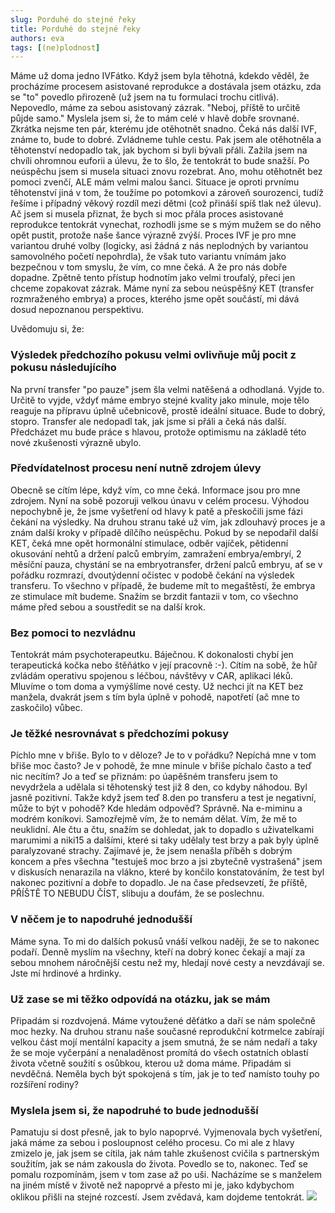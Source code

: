 ```yaml
---
slug: Porduhé do stejné řeky
title: Porduhé do stejné řeky
authors: eva
tags: [(ne)plodnost]
---
```

Máme už doma jedno IVFátko. Když jsem byla těhotná, kdekdo věděl, že procházíme procesem asistované reprodukce a dostávala jsem otázku, zda se "to" povedlo přirozeně (už jsem na tu formulaci trochu citlivá). Nepovedlo, máme za sebou asistovaný zázrak. "Neboj, příště to určitě půjde samo."
Myslela jsem si, že to mám celé v hlavě dobře srovnané. Zkrátka nejsme ten pár, kterému jde otěhotnět snadno. Čeká nás další IVF, známe to, bude to dobré. Zvládneme tuhle cestu. Pak jsem ale otěhotněla a těhotenství nedopadlo tak, jak bychom si byli bývali přáli. Zažila jsem na chvíli ohromnou euforii a úlevu, že to šlo, že tentokrát to bude snažší. 
Po neúspěchu jsem si musela situaci znovu rozebrat. Ano, mohu otěhotnět bez pomoci zvenčí, ALE mám velmi malou šanci. Situace je oproti prvnímu těhotenství jiná v tom, že toužíme po potomkovi a zároveň sourozenci, tudíž řešíme i případný věkový rozdíl mezi dětmi (což přináší spíš tlak než úlevu). Ač jsem si musela přiznat, že bych si moc přála proces asistované reprodukce tentokrát vynechat, rozhodli jsme se s mým mužem se do něho opět pustit, protože naše šance výrazně zvýší.
Proces IVF je pro mne variantou druhé volby (logicky, asi žádná z nás neplodných by variantou samovolného početí nepohrdla), že však tuto variantu vnímám jako bezpečnou v tom smyslu, že vím, co mne čeká. A že pro nás dobře dopadne. Zpětně tento přístup hodnotím jako velmi troufalý, přeci jen chceme zopakovat zázrak. Máme nyní za sebou neúspěšný KET (transfer rozmraženého embrya) a proces, kterého jsme opět součástí, mi dává dosud nepoznanou perspektivu. 

Uvědomuju si, že:
### Výsledek předchozího pokusu velmi ovlivňuje můj pocit z pokusu následujícího
Na první transfer "po pauze" jsem šla velmi natěšená a odhodlaná. Vyjde to. Určitě to vyjde, vždyť máme embryo stejné kvality jako minule, moje tělo reaguje na přípravu úplně učebnicově, prostě ideální situace. Bude to dobrý, stopro. Transfer ale nedopadl tak, jak jsme si přáli a čeká nás další. Předcházet mu bude práce s hlavou, protože optimismu na základě této nové zkušenosti výrazně ubylo. 

### Předvídatelnost procesu není nutně zdrojem úlevy
Obecně se cítím lépe, když vím, co mne čeká. Informace jsou pro mne zdrojem. Nyní na sobě pozoruji velkou únavu v celém procesu. Výhodou nepochybně je, že jsme vyšetření od hlavy k patě a přeskočili jsme fázi čekání na výsledky. Na druhou stranu také už vím, jak zdlouhavý proces je a znám další kroky v případě dílčího neúspěchu. Pokud by se nepodařil další KET, čeká mne opět hormonální stimulace, odběr vajíček, pětidenní okusování nehtů a držení palců embryím, zamražení embrya/embryí, 2 měsíční pauza, chystání se na embryotransfer, držení palců embryu, ať se v pořádku rozmrazí, dvoutýdenní očistec v podobě čekání na výsledek transferu. To všechno v případě, že budeme mít to megaštěstí, že embrya ze stimulace mít budeme. Snažím se brzdit fantazii v tom, co všechno máme před sebou a soustředit se na další krok.

### Bez pomoci to nezvládnu
Tentokrát mám psychoterapeutku. Báječnou. K dokonalosti chybí jen terapeutická kočka nebo štěňátko v její pracovně :-). Cítím na sobě, že hůř zvládám operativu spojenou s léčbou, návštěvy v CAR, aplikaci léků. Mluvíme o tom doma a vymýšlíme nové cesty. Už nechci jít na KET bez manžela, dvakrát jsem s tím byla úplně v pohodě, napotřetí (ač mne to zaskočilo) vůbec. 

### Je těžké nesrovnávat s předchozími pokusy
Píchlo mne v břiše. Bylo to v děloze? Je to v pořádku? Nepíchá mne v tom břiše moc často? Je v pohodě, že mne minule v břiše píchalo často a teď nic necítím? Jo a teď se přiznám: po úapěšném transferu jsem to nevydržela a udělala si těhotenský test již 8 den, co kdyby náhodou. Byl jasně pozitivní. Takže když jsem teď 8.den po transferu a test je negativní, může to být v pohodě? Kde hledám odpověď? Správně. Na e-miminu a modrém koníkovi. Samozřejmě vím, že to nemám dělat. Vím, že mě to neuklidní. Ale čtu a čtu, snažím se dohledat, jak to dopadlo s uživatelkami marumimi a niki15 a dalšími, které si taky udělaly test brzy a pak byly úplně paralyzované strachy. Zajímavé je, že jsem nenašla příběh s dobrým koncem a přes všechna "testuješ moc brzo a jsi zbytečně vystrašená" jsem v diskusích nenarazila na vlákno, které by končilo konstatováním, že test byl nakonec pozitivní a dobře to dopadlo. Je na čase předsevzetí, že příště, PŘÍŠTĚ TO NEBUDU ČÍST, slibuju a doufám, že se poslechnu.

### V něčem je to napodruhé jednodušší
Máme syna. To mi do dalších pokusů vnáší velkou naději, že se to nakonec podaří. Denně myslím na všechny, kteří na dobrý konec čekají a mají za sebou mnohem náročnější cestu než my, hledají nové cesty a nevzdávají se. Jste mí hrdinové a hrdinky.

### Už zase se mi těžko odpovídá na otázku, jak se mám
Připadám si rozdvojená. Máme vytoužené děťátko a daří se nám společně moc hezky. Na druhou stranu naše současné reprodukční kotrmelce zabírají velkou část mojí mentální kapacity a jsem smutná, že se nám nedaří a taky že se moje vyčerpání a nenaladěnost promítá do všech ostatních oblastí života včetně soužití s osůbkou, kterou už doma máme. Připadám si nevděčná. Neměla bych být spokojená s tím, jak je to teď namísto touhy po rozšíření rodiny? 

### Myslela jsem si, že napodruhé to bude jednodušší
Pamatuju si dost přesně, jak to bylo napoprvé. Vyjmenovala bych vyšetření, jaká máme za sebou i posloupnost celého procesu. Co mi ale z hlavy zmizelo je, jak jsem se cítila, jak nám tahle zkušenost cvičila s partnerským soužitím, jak se nám zakousla do života. Povedlo se to, nakonec. Teď se pomalu rozpomínám, jsem v tom zase až po uši. Nacházíme se s manželem na jiném místě v životě než napoprvé a přesto mi je, jako kdybychom oklikou přišli na stejné rozcestí. Jsem zvědavá, kam dojdeme tentokrát. 
![](https://hackmd.io/_uploads/BJxir5bun.jpg)

